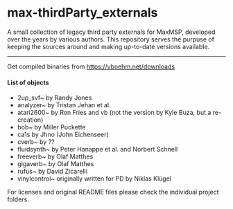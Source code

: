 # max-thirdParty_externals
A small collection of legacy third party externals for MaxMSP, developed over the years by various authors. This repository serves the purpuse of keeping the sources around and making up-to-date versions available.

------

Get compiled binaries from https://vboehm.net/downloads



#### List of objects

- 2up_svf~ by Randy Jones
- analyzer~ by Tristan Jehan et al.
- atari2600~ by Ron Fries and vb (not the version by Kyle Buza, but a re-creation)
- bob~ by Miller Puckette
- ca1s by Jhno (John Eichenseer)
- cverb~ by ??
- fluidsynth~ by Peter Hanappe et al. and Norbert Schnell
- freeverb~ by Olaf Matthes
- gigaverb~ by Olaf Matthes
- rufus~ by David Zicarelli
- vinylcontrol~ originally written for PD by Niklas Klügel

For licenses and original README files please check the individual project folders.
